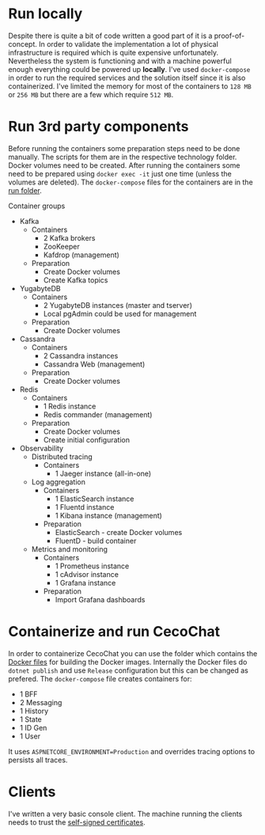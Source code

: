 # Run locally

Despite there is quite a bit of code written a good part of it is a proof-of-concept. In order to validate the implementation a lot of physical infrastructure is required which is quite expensive unfortunately. Nevertheless the system is functioning and with a machine powerful enough everything could be powered up **locally**. I've used `docker-compose` in order to run the required services and the solution itself since it is also containerized. I've limited the memory for most of the containers to `128 MB` or `256 MB` but there are a few which require `512 MB`.

# Run 3rd party components

Before running the containers some preparation steps need to be done manually. The scripts for them are in the respective technology folder. Docker volumes need to be created. After running the containers some need to be prepared using `docker exec -it` just one time (unless the volumes are deleted). The `docker-compose` files for the containers are in the [run folder](../run/).

Container groups

* Kafka
  - Containers
    - 2 Kafka brokers
    - ZooKeeper
    - Kafdrop (management)
  - Preparation
    - Create Docker volumes
    - Create Kafka topics
* YugabyteDB
  - Containers
    - 2 YugabyteDB instances (master and tserver)
    - Local pgAdmin could be used for management
  - Preparation
    - Create Docker volumes
* Cassandra
  - Containers
    - 2 Cassandra instances
    - Cassandra Web (management)
  - Preparation
    - Create Docker volumes
* Redis
  - Containers
    - 1 Redis instance
    - Redis commander (management)
  - Preparation
    - Create Docker volumes
    - Create initial configuration
* Observability
  * Distributed tracing
    - Containers
      - 1 Jaeger instance (all-in-one)
  * Log aggregation
    - Containers
      - 1 ElasticSearch instance
      - 1 Fluentd instance
      - 1 Kibana instance (management)
    - Preparation
      - ElasticSearch - create Docker volumes
      - FluentD - build container
  * Metrics and monitoring
    - Containers
      - 1 Prometheus instance
      - 1 cAdvisor instance
      - 1 Grafana instance
    - Preparation
      - Import Grafana dashboards

# Containerize and run CecoChat

In order to containerize CecoChat you can use the folder which contains the [Docker files](../run/cecochat/) for building the Docker images. Internally the Docker files do `dotnet publish` and use `Release` configuration but this can be changed as prefered. The `docker-compose` file creates containers for:

* 1 BFF
* 2 Messaging
* 1 History
* 1 State
* 1 ID Gen
* 1 User

It uses `ASPNETCORE_ENVIRONMENT=Production` and overrides tracing options to persists all traces.

# Clients

I've written a very basic console client. The machine running the clients needs to trust the [self-signed certificates](../source/certificates/).
